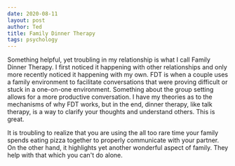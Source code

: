 ```yaml
---
date: 2020-08-11
layout: post
author: Ted
title: Family Dinner Therapy
tags: psychology
---
```

Something helpful, yet troubling in my relationship is what I call Family Dinner Therapy. I first noticed it happening with other relationships and only more recently noticed it happening with my own. FDT is when a couple uses a family environment to facilitate conversations that were proving difficult or stuck in a one-on-one environment. Something about the group setting allows for a more productive conversation. I have my theories as to the mechanisms of why FDT works, but in the end, dinner therapy, like talk therapy, is a way to clarify your thoughts and understand others. This is great.

It is troubling to realize that you are using the all too rare time your family spends eating pizza together to properly communicate with your partner. On the other hand, it highlights yet another wonderful aspect of family. They help with that which you can't do alone.
